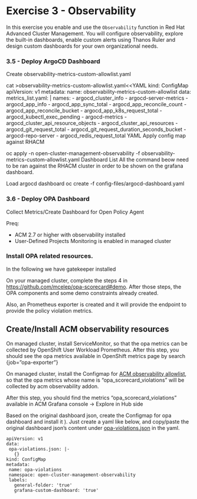 # Exercise 3 - Observability

In this exercise you enable and use the `Observability` function in Red Hat Advanced Cluster Management. You will configure observability, explore the built-in dashboards, enable custom alerts using Thanos Ruler and design custom dashboards for your own organizational needs.

### 3.5 - Deploy ArgoCD Dashboard

Create observability-metrics-custom-allowlist.yaml

cat >observability-metrics-custom-allowlist.yaml<<YAML
kind: ConfigMap
apiVersion: v1
metadata:
  name: observability-metrics-custom-allowlist
data:
  metrics_list.yaml: |
    names:
      - argocd_cluster_info
      - argocd-server-metrics
      - argocd_app_info
      - argocd_app_sync_total
      - argocd_app_reconcile_count
      - argocd_app_reconcile_bucket
      - argocd_app_k8s_request_total
      - argocd_kubectl_exec_pending
      - argocd-metrics
      - argocd_cluster_api_resource_objects
      - argocd_cluster_api_resources
      - argocd_git_request_total
      - argocd_git_request_duration_seconds_bucket
      - argocd-repo-server
      - argocd_redis_request_total
YAML
Apply config map against RHACM

oc apply -n open-cluster-management-observability -f observability-metrics-custom-allowlist.yaml
Dashboard List
All the command beow need to be ran against the RHACM cluster in order to be shown on the grafana dashboard.

Load argocd dashboard
oc create -f config-files/argocd-dashboard.yaml



### 3.6 - Deploy OPA Dashboard

Collect Metrics/Create Dashboard for Open Policy Agent

Preq:
* ACM 2.7 or higher with observability installed
* User-Defined Projects Monitoring is enabled in managed cluster

### Install OPA related resources.

In the following we have gatekeeper installed

On your managed cluster, complete the steps 4 in https://github.com/mcelep/opa-scorecard#demo.
After those steps, the OPA components and some demo constraints already created. 

Also, an Prometheus exporter is created and it will provide the endpoint to provide the policy violation metrics.

## Create/Install ACM observability resources

On managed cluster, install ServiceMonitor, so that the opa metrics can be collected by OpenShift User Workload Prometheus.
After this step, you should see the opa metrics available in OpenShift metrics page by search {job=”opa-exporter”}

On managed cluster, install the Configmap for [ACM observability allowlist](https://raw.githubusercontent.com/marcolan018/opa-scorecard/acm/acm-resources/allowlist.yaml), so that the opa metrics whose name is “opa_scorecard_violations” will be collected by acm observability addon.

After this step, you should find the metrics “opa_scorecard_violations” available in ACM Grafana console -> Explore in Hub side

Based on the original dashboard json, create the Configmap for opa dashboard and install it ).
Just create a yaml like below, and copy/paste the original dashboard json’s content under [opa-violations.json](https://raw.githubusercontent.com/marcolan018/opa-scorecard/acm/acm-resources/dashboard.yaml) in the yaml.

```
apiVersion: v1
data:
 opa-violations.json: |-
   {}
kind: ConfigMap
metadata:
 name: opa-violations
 namespace: open-cluster-management-observability
 labels:
   general-folder: 'true'
   grafana-custom-dashboard: 'true'
```



 
